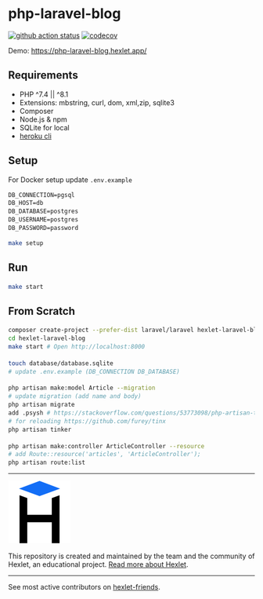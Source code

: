 # php-laravel-blog

[![github action status](https://github.com/hexlet-components/php-laravel-blog/workflows/PHP%20CI/badge.svg)](../../actions)
[![codecov](https://codecov.io/gh/hexlet-components/php-laravel-blog/branch/main/graph/badge.svg?token=F9TUPCSZVM)](https://codecov.io/gh/hexlet-components/php-laravel-blog)

Demo: https://php-laravel-blog.hexlet.app/

## Requirements

* PHP ^7.4 || ^8.1
* Extensions: mbstring, curl, dom, xml,zip, sqlite3
* Composer
* Node.js & npm
* SQLite for local
* [heroku cli](https://devcenter.heroku.com/articles/heroku-cli#download-and-install)

## Setup

For Docker setup update `.env.example`

```txt
DB_CONNECTION=pgsql
DB_HOST=db
DB_DATABASE=postgres
DB_USERNAME=postgres
DB_PASSWORD=password
```

```bash
make setup
```

## Run

```bash
make start
```

## From Scratch

```bash
composer create-project --prefer-dist laravel/laravel hexlet-laravel-blog
cd hexlet-laravel-blog
make start # Open http://localhost:8000

touch database/database.sqlite
# update .env.example (DB_CONNECTION DB_DATABASE)

php artisan make:model Article --migration
# update migration (add name and body)
php artisan migrate
add .psysh # https://stackoverflow.com/questions/53773098/php-artisan-tinker-crashing-from-any-command
# for reloading https://github.com/furey/tinx
php artisan tinker

php artisan make:controller ArticleController --resource
# add Route::resource('articles', 'ArticleController');
php artisan route:list
```

---

[![Hexlet Ltd. logo](https://raw.githubusercontent.com/Hexlet/assets/master/images/hexlet_logo128.png)](https://hexlet.io?utm_source=github&utm_medium=link&utm_campaign=php-laravel-blog)

This repository is created and maintained by the team and the community of Hexlet, an educational project. [Read more about Hexlet](https://hexlet.io?utm_source=github&utm_medium=link&utm_campaign=php-laravel-blog).

---

See most active contributors on [hexlet-friends](https://friends.hexlet.io/).
